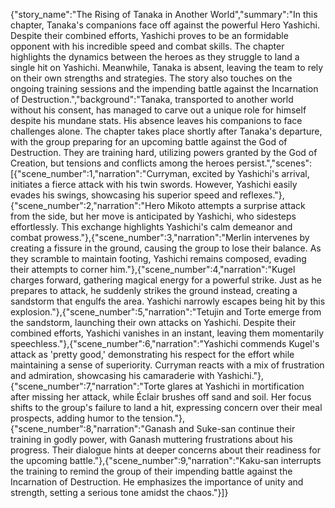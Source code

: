{"story_name":"The Rising of Tanaka in Another World","summary":"In this chapter, Tanaka's companions face off against the powerful Hero Yashichi. Despite their combined efforts, Yashichi proves to be an formidable opponent with his incredible speed and combat skills. The chapter highlights the dynamics between the heroes as they struggle to land a single hit on Yashichi. Meanwhile, Tanaka is absent, leaving the team to rely on their own strengths and strategies. The story also touches on the ongoing training sessions and the impending battle against the Incarnation of Destruction.","background":"Tanaka, transported to another world without his consent, has managed to carve out a unique role for himself despite his mundane stats. His absence leaves his companions to face challenges alone. The chapter takes place shortly after Tanaka's departure, with the group preparing for an upcoming battle against the God of Destruction. They are training hard, utilizing powers granted by the God of Creation, but tensions and conflicts among the heroes persist.","scenes":[{"scene_number":1,"narration":"Curryman, excited by Yashichi's arrival, initiates a fierce attack with his twin swords. However, Yashichi easily evades his swings, showcasing his superior speed and reflexes."},{"scene_number":2,"narration":"Hero Mikoto attempts a surprise attack from the side, but her move is anticipated by Yashichi, who sidesteps effortlessly. This exchange highlights Yashichi's calm demeanor and combat prowess."},{"scene_number":3,"narration":"Merlin intervenes by creating a fissure in the ground, causing the group to lose their balance. As they scramble to maintain footing, Yashichi remains composed, evading their attempts to corner him."},{"scene_number":4,"narration":"Kugel charges forward, gathering magical energy for a powerful strike. Just as he prepares to attack, he suddenly strikes the ground instead, creating a sandstorm that engulfs the area. Yashichi narrowly escapes being hit by this explosion."},{"scene_number":5,"narration":"Tetujin and Torte emerge from the sandstorm, launching their own attacks on Yashichi. Despite their combined efforts, Yashichi vanishes in an instant, leaving them momentarily speechless."},{"scene_number":6,"narration":"Yashichi commends Kugel's attack as 'pretty good,' demonstrating his respect for the effort while maintaining a sense of superiority. Curryman reacts with a mix of frustration and admiration, showcasing his camaraderie with Yashichi."},{"scene_number":7,"narration":"Torte glares at Yashichi in mortification after missing her attack, while Éclair brushes off sand and soil. Her focus shifts to the group's failure to land a hit, expressing concern over their meal prospects, adding humor to the tension."},{"scene_number":8,"narration":"Ganash and Suke-san continue their training in godly power, with Ganash muttering frustrations about his progress. Their dialogue hints at deeper concerns about their readiness for the upcoming battle."},{"scene_number":9,"narration":"Kaku-san interrupts the training to remind the group of their impending battle against the Incarnation of Destruction. He emphasizes the importance of unity and strength, setting a serious tone amidst the chaos."}]}